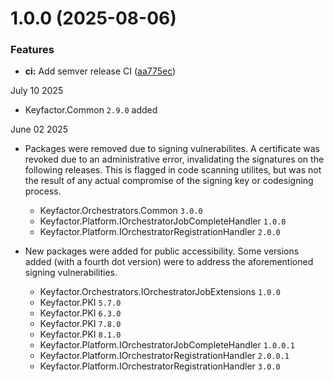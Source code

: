 # 1.0.0 (2025-08-06)


### Features

* **ci:** Add semver release CI ([aa775ec](https://github.com/Keyfactor/public-nuget-packages/commit/aa775ec6bc2bbbe52daf7043d1491691933b3ebc))

July 10 2025
* Keyfactor.Common `2.9.0` added

June 02 2025
* Packages were removed due to signing vulnerabilites. A certificate was revoked due to an administrative error, invalidating the signatures on the following releases. This is flagged in code scanning utilites, but was not the result of any actual compromise of the signing key or codesigning process.
    * Keyfactor.Orchestrators.Common `3.0.0`
    * Keyfactor.Platform.IOrchestratorJobCompleteHandler `1.0.0`
    * Keyfactor.Platform.IOrchestratorRegistrationHandler `2.0.0`

* New packages were added for public accessibility. Some versions added (with a fourth dot version) were to address the aforementioned signing vulnerabilities.
    * Keyfactor.Orchestrators.IOrchestratorJobExtensions `1.0.0`
    * Keyfactor.PKI `5.7.0`
    * Keyfactor.PKI `6.3.0`
    * Keyfactor.PKI `7.8.0`
    * Keyfactor.PKI `8.1.0`
    * Keyfactor.Platform.IOrchestratorJobCompleteHandler `1.0.0.1`
    * Keyfactor.Platform.IOrchestratorRegistrationHandler `2.0.0.1`
    * Keyfactor.Platform.IOrchestratorRegistrationHandler `3.0.0`
